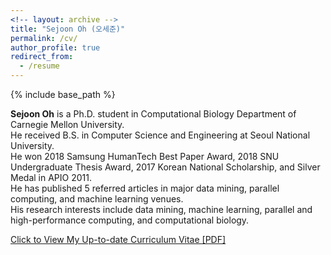 ```yaml
---
<!-- layout: archive -->
title: "Sejoon Oh (오세준)"
permalink: /cv/
author_profile: true
redirect_from:
  - /resume
---
```


{% include base_path %}

**Sejoon Oh** is a Ph.D. student in Computational Biology Department of Carnegie Mellon University.  
He received B.S. in Computer Science and Engineering at Seoul National University.  
He won 2018 Samsung HumanTech Best Paper Award, 2018 SNU Undergraduate Thesis Award, 2017 Korean National Scholarship, and Silver Medal in APIO 2011.  
He has published 5 referred articles in major data mining, parallel computing, and machine learning venues.  
His research interests include data mining, machine learning, parallel and high-performance computing, and computational biology. 

[Click to View My Up-to-date Curriculum Vitae [PDF]](https://github.com/sejoonoh/sejoonoh.github.io/blob/master/files/CV_Sejoon_Oh_2019.pdf)

<!-- <embed src="http://lantaoyu.com/files/lantaoyu_cv.pdf" width="650" height="1800" type='application/pdf'> -->
